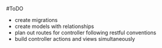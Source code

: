 #ToDO
* create migrations
* create models with relationships
* plan out routes for controller following restful conventions
* build controller actions and views simultaneously 

